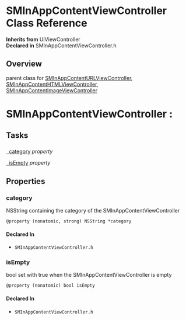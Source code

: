 # SMInAppContentViewController Class Reference

**Inherits from** UIViewController  
**Declared in** SMInAppContentViewController.h  

## Overview

parent class for <a href="../Classes/SMInAppContentURLViewController.md">SMInAppContentURLViewController</a>, <a href="../Classes/SMInAppContentHTMLViewController.md">SMInAppContentHTMLViewController</a>, <a href="../Classes/SMInAppContentImageViewController.md">SMInAppContentImageViewController</a>

<h1>SMInAppContentViewController :</h1>

## Tasks

### 

[&nbsp;&nbsp;category](#//api/name/category) *property* 

[&nbsp;&nbsp;isEmpty](#//api/name/isEmpty) *property* 

## Properties

<a name="//api/name/category" title="category"></a>
### category

NSString containing the category of the SMInAppContentViewController

<code>@property (nonatomic, strong) NSString *category</code>

#### Declared In
* `SMInAppContentViewController.h`

<a name="//api/name/isEmpty" title="isEmpty"></a>
### isEmpty

bool set with true when the SMInAppContentViewController is empty

<code>@property (nonatomic) bool isEmpty</code>

#### Declared In
* `SMInAppContentViewController.h`

